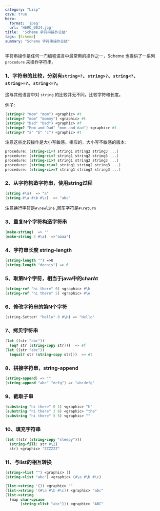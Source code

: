 ```yaml
---
category: "Lisp"
cave: true
hero:
  format: 'jpeg'
  url: 'HERO_0034.jpg'
title:  "Scheme 字符串操作总结"
tags: [Scheme]
summary: "Scheme 字符串操作总结"
---
```

字符串操作是任何一门编程语言中最常用的操作之一，Scheme 也提供了一系列 `procudure` 来操作字符串。

### 1、字符串的比较，分别有`string=?`、`string>?`、`string<?`、`string>=?`、`string<=?`。

这与其他语言中对 `string` 的比较并无不同，比较字符和长度。

例子:

```scm
(string=? "mom" "mom") <graphic> #t
(string<? "mom" "mommy") <graphic> #t
(string>? "Dad" "Dad") <graphic> #f
(string=? "Mom and Dad" "mom and dad") <graphic> #f
(string<? "a" "b" "c") <graphic> #t
```

注意这些比较操作是大小写敏感。相应的，大小写不敏感的版本:

```scm
procedure: (string-ci=? string1 string2 string3 ...)
procedure: (string-ci<? string1 string2 string3 ...)
procedure: (string-ci>? string1 string2 string3 ...)
procedure: (string-ci<=? string1 string2 string3 ...)
procedure: (string-ci>=? string1 string2 string3 ...)
```

### 2、从字符构造字符串，使用string过程

```scm
(string #\a)  => "a"
(string #\a #\b #\c)  => "abc"
```

注意换行字符是`#\newline` ,回车字符是`#\return`

### 3、重复N个字符构造字符串

```scm
(make-string)  => ""
(make-string 4 #\a)  =>"aaaa")
```

### 4、字符串长度 string-length

```scm
(string-length "") =>0
(string-length "dennis") => 6
```

### 5、取第N个字符，相当于java中的charAt

```scm
(string-ref "hi there" 0) <graphic> #\h
(string-ref "hi there" 5) <graphic> #\e
```

### 6、修改字符串的第N个字符

```scm
(string-Setter! "hello" 0 #\H) => "Hello"
```

### 7、拷贝字符串

```scm
(let ((str "abc"))
  (eq? str (string-copy str)))  => #f
(let ((str "abc"))
  (equal? str (string-copy str)))  => #t
```

### 8、拼接字符串，string-append

```scm
(string-append) => ""
(string-append "abc" "defg") => "abcdefg"
```

### 9、截取子串

```scm
(substring "hi there" 0 1) <graphic> "h"
(substring "hi there" 3 6) <graphic> "the"
(substring "hi there" 5 5) <graphic> ""
```

### 10、填充字符串

```scm
(let ((str (string-copy "sleepy")))
  (string-fill! str #\Z)
  str) <graphic> "ZZZZZZ"
```

### 11、与list的相互转换

```scm
(string->list "") <graphic> ()
(string->list "abc") <graphic> (#\a #\b #\c)

(list->string '()) <graphic> ""
(list->string '(#\a #\b #\c)) <graphic> "abc"
(list->string
  (map char-upcase
       (string->list "abc"))) <graphic> "ABC"
```
